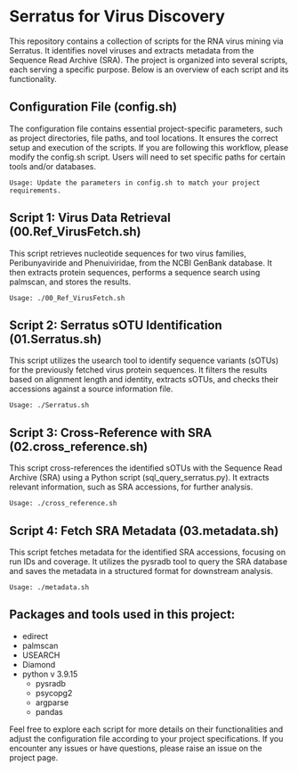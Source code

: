 # Serratus for Virus Discovery
This repository contains a collection of scripts for the RNA virus mining via Serratus. It identifies novel viruses and extracts metadata from the Sequence Read Archive (SRA). The project is organized into several scripts, each serving a specific purpose. Below is an overview of each script and its functionality.

## Configuration File (config.sh)

The configuration file contains essential project-specific parameters, such as project directories, file paths, and tool locations. It ensures the correct setup and execution of the scripts. If you are following this workflow, please modify the config.sh script. Users will need to set specific paths for certain tools and/or databases.

    Usage: Update the parameters in config.sh to match your project requirements.

## Script 1: Virus Data Retrieval (00.Ref_VirusFetch.sh)

This script retrieves nucleotide sequences for two virus families, Peribunyaviride and Phenuiviridae, from the NCBI GenBank database. It then extracts protein sequences, performs a sequence search using palmscan, and stores the results.

    Usage: ./00_Ref_VirusFetch.sh

## Script 2: Serratus sOTU Identification (01.Serratus.sh)

This script utilizes the usearch tool to identify sequence variants (sOTUs) for the previously fetched virus protein sequences. It filters the results based on alignment length and identity, extracts sOTUs, and checks their accessions against a source information file.

    Usage: ./Serratus.sh

## Script 3: Cross-Reference with SRA (02.cross_reference.sh)

This script cross-references the identified sOTUs with the Sequence Read Archive (SRA) using a Python script (sql_query_serratus.py). It extracts relevant information, such as SRA accessions, for further analysis.

    Usage: ./cross_reference.sh

## Script 4: Fetch SRA Metadata (03.metadata.sh)

This script fetches metadata for the identified SRA accessions, focusing on run IDs and coverage. It utilizes the pysradb tool to query the SRA database and saves the metadata in a structured format for downstream analysis.

    Usage: ./metadata.sh

## Packages and tools used in this project: 
* edirect
* palmscan
* USEARCH
* Diamond
* python v 3.9.15
    * pysradb
    * psycopg2
    * argparse
    * pandas

Feel free to explore each script for more details on their functionalities and adjust the configuration file according to your project specifications. If you encounter any issues or have questions, please raise an issue on the project page. 

